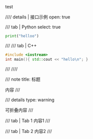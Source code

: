 test


//// details | 接口示例
    open: true

/// tab | Python
    select: true

```python
print("helloo")
```
/// 
/// tab | C++

```cpp
#include <iostream>
int main(){ std::cout << "hello\n"; }
```
///
////


/// note
    title: 标题

内容
///

/// details
    type: warning

可折叠内容
///

/// tab | Tab 1
内容1
///

/// tab | Tab 2
内容2
///
